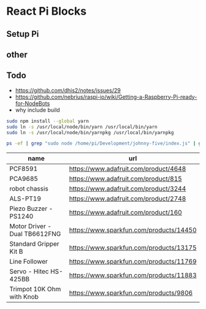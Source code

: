 # React Pi Blocks

## Setup Pi

## other

## Todo
- https://github.com/dhis2/notes/issues/29
- https://github.com/nebrius/raspi-io/wiki/Getting-a-Raspberry-Pi-ready-for-NodeBots
- why include build

```bash
sudo npm install --global yarn   
sudo ln -s /usr/local/node/bin/yarn /usr/local/bin/yarn
sudo ln -s /usr/local/node/bin/yarnpkg /usr/local/bin/yarnpkg
```

```bash
ps -ef | grep "sudo node /home/pi/Development/johnny-five/index.js" | grep "root" | awk '{print $2}'
```

| name | url |
|-|-|
|PCF8591|https://www.adafruit.com/product/4648|
|PCA9685|https://www.adafruit.com/product/815|
|robot chassis|https://www.adafruit.com/product/3244|
|ALS-PT19|https://www.adafruit.com/product/2748|
|Piezo Buzzer - PS1240|https://www.adafruit.com/product/160|
|Motor Driver - Dual TB6612FNG|https://www.sparkfun.com/products/14450|
|Standard Gripper Kit B|https://www.sparkfun.com/products/13175|
|Line Follower|https://www.sparkfun.com/products/11769|
|Servo - Hitec HS-425BB |https://www.sparkfun.com/products/11883|
|Trimpot 10K Ohm with Knob|https://www.sparkfun.com/products/9806|


